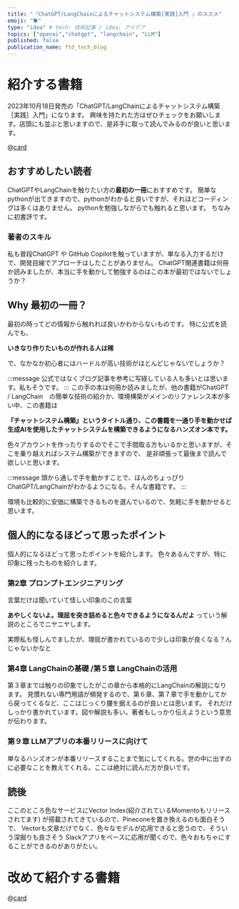 ```yaml
---
title: "『ChatGPT/LangChainによるチャットシステム構築[実践]入門 』のススメ"
emoji: "🐕"
type: "idea" # tech: 技術記事 / idea: アイデア
topics: ["openai","chatgpt", "langchain", "LLM"]
published: false
publication_name: ftd_tech_blog
---
```

# 紹介する書籍
2023年10月18日発売の「ChatGPT/LangChainによるチャットシステム構築［実践］入門」になります。
興味を持たれた方はぜひチェックをお願いします。店頭にも並ぶと思いますので、是非手に取って読んでみるのが良いと思います。

@[card](https://gihyo.jp/book/2023/978-4-297-13839-4)


## おすすめしたい読者
ChatGPTやLangChainを触りたい方の**最初の一冊**におすすめです。
簡単なpythonが出てきますので、pythonがわかると良いですが、それほどコーディングは多くはありません。
pythonを勉強しながらでも触れると思います。
ちなみに初書評です。

### 著者のスキル
私も普段ChatGPT や GitHub Copilotを触っていますが、単なる入力するだけで、開発目線でアプローチはしたことがありません。
ChatGPT関連書籍は何冊か読みましたが、本当に手を動かして勉強するのはこの本が最初ではないでしょうか？

## Why 最初の一冊？
最初の時ってどの情報から触れれば良いかわからないものです。
特に公式を読んでも、

**いきなり作りたいものが作れる人は稀**

で、なかなか初心者にはハードルが高い技術がほとんどじゃないでしょうか？

:::message
公式ではなくブログ記事を参考に写経している人も多いとは思います。私もそうです。
:::
この手の本は何冊か読みましたが、他の書籍がChatGPT / LangChain　の簡単な技術の紹介か、環境構築がメインのリファレンス本が多い中、この書籍は

**『チャットシステム構築』というタイトル通り、この書籍を一通り手を動かせば生成AIを使用したチャットシステムを構築できるようになるハンズオン本です。**

色々アカウントを作ったりするのでそこで手間取る方もいるかと思いますが、そこを乗り越えればシステム構築ができますので、
是非頑張って最後まで読んで欲しいと思います。

:::message
頭から通しで手を動かすことで、ほんのちょっぴりChatGPT/LangChainがわかるようになる。そんな書籍です。
:::

環境も比較的に安価に構築できるものを選んでいるので、気軽に手を動かせると思います。

## 個人的になるほどって思ったポイント
個人的になるほどって思ったポイントを紹介します。
色々あるんですが、特に印象に残ったものを紹介します。

### 第2章 プロンプトエンジニアリング
言葉だけは聞いていて怪しい印象のこの言葉

**あやしくないよ。理屈を突き詰めると色々できるようになるんだよ** っていう解説のところでニヤニヤします。

実際私も怪しんでましたが、理屈が書かれているので少しは印象が良くなる？んじゃないかなと

### 第4章 LangChainの基礎 /第５章 LangChainの活用
第３章までは触りの印象でしたがこの章から本格的にLangChainの解説になります。
見慣れない専門用語が頻発するので、第６章、第７章で手を動かしてから戻ってくるなど、ここはじっくり腰を据えるのが良いとは思います。
それだけしっかり書かれています。図や解説も多い。著者もしっかり伝えようという意思が伝わります。

### 第９章 LLMアプリの本番リリースに向けて
単なるハンズオンが本番リリースすることまで気にしてくれる。世の中に出すのに必要なことを教えてくれる。ここは絶対に読んだ方が良いです。

## 読後
ここのところ色なサービスにVector Index(紹介されているMomentoもリリースされてます) が搭載されてきているので、Pineconeを置き換えるのも面白そうで、
Vectorも文章だけでなく、色々なモデルが応用できると思うので、そういう深掘りも良さそう
Slackアプリをベースに応用が聞くので、色々おもちゃにすることができるのがありがたい。

# 改めて紹介する書籍

@[card](https://gihyo.jp/book/2023/978-4-297-13839-4)
